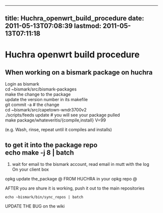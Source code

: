 
---
title: Huchra_openwrt_build_procedure
date: 2011-05-13T07:08:39
lastmod: 2011-05-13T07:11:18
---
Huchra openwrt build procedure
==============================

When working on a bismark package on huchra
-------------------------------------------

Login as bismark\
cd \~bismark/src/bismark-packages\
make the change to the package\
update the version number in its makefile\
git commit -a \# the change\
cd \~bismark/src/capetown-wndr3700v2\
./scripts/feeds update \# you will see your package pulled\
make package/whateveritis/{compile,install} V=99

(e.g. Wash, rinse, repeat until it compiles and installs)

to get it into the package repo\
echo make -j 8 | batch
--------------------------------

1.  wait for email to the bismark account, read email in mutt with the
    log\
    On your client box

opkg update the\_package @ FROM HUCHRA in your opkg repo @

AFTER you are shure it is working, push it out to the main repositories

`echo ~bismark/bin/sync_repos | batch`

UPDATE THE BUG on the wiki
